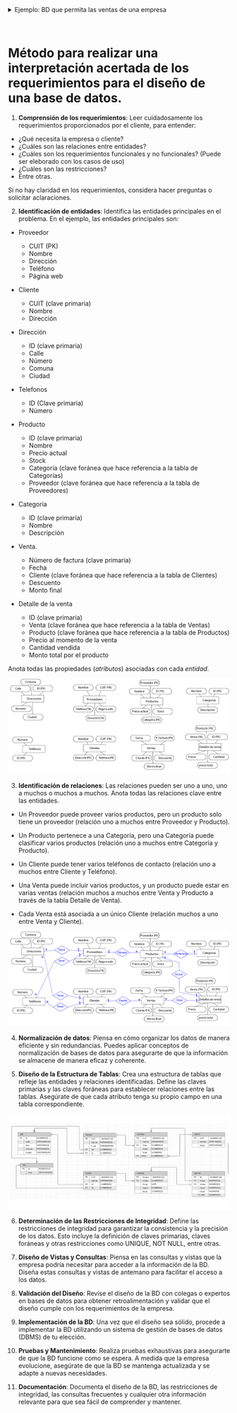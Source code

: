 <details>
<summary>Ejemplo: BD que permita las ventas de una empresa</summary>

Se quiere diseñar una BD que permita registrar las ventas de una empresa.
Específicamente, esta empresa necesita llevar un control de proveedores, clientes,
productos y ventas.
Un *proveedor* se modela con CUIT, nombre, dirección, teléfono y página web. Un *cliente*
también se modela con CUIT, nombre y dirección, pero puede tener varios teléfonos de
contacto. De cada dirección,nos interesa su calle, número, comuna y ciudad. Tanto para
los proveedores como los clientes, el CUIT esun valor único (equivalente al DNI).
De los *productos*, sabemos que tienen un identificador único, nombre, precio actual, stock
y nombre del proveedor que los comercializa. Además se organizan en *categorías*, y cada
producto se clasifica solamente en una de ellas, pero sin embargo una categoría clasifica
varios productos. De ellas nos interesa saber suid, nombre y descripción.
Sabemos que un producto es comercializado por varios proveedores, pero que un
proveedor provee unsolo producto.
Por razones de contabilidad, se debe registrar la información de cada *venta* , las cuales
tienen un númerode factura (que es único), fecha, cliente, descuento y monto final. A
su vez, sabemos que una venta se compone de varios productos, y por eso nos interesa
el precio al momento de la venta del producto, la cantidad vendida y el monto total por
él. Tenga en cuenta que un producto puede estar en varias ventas,pero que podemos
tener un producto que no haya sido vendido. Adicionalmente, sabemos que cada clien- te
puede realizar varias ventas, y en una venta solamente participa un cliente

</details>

<br>
<br>

# Método para realizar una interpretación acertada de los requerimientos para el diseño de una base de datos.

1. **Comprensión de los requerimientos**: Leer cuidadosamente los requerimientos proporcionados por el cliente, para entender:

- ¿Qué necesita la empresa o cliente?
- ¿Cuáles son las relaciones entre entidades?
- ¿Cuáles son los requerimientos funcionales y no funcionales? (Puede ser eleborado con los casos de uso)
- ¿Cuáles son las restricciones?
- Entre otras.

Si no hay claridad en los requerimientos, considera hacer preguntas o solicitar aclaraciones.



2. **Identificación de entidades**: Identifica las entidades principales en el problema. En el ejemplo, las entidades principales son: 

- Proveedor

    - CUIT (PK)
    - Nombre
    - Dirección
    - Teléfono
    - Página web

- Cliente

    - CUIT (clave primaria)
    - Nombre
    - Dirección

- Dirección

    - ID (clave primaria)
    - Calle
    - Número
    - Comuna
    - Ciudad

- Telefonos

    - ID (Clave primaria)
    - Número

- Producto

    - ID (clave primaria)
    - Nombre
    - Precio actual
    - Stock
    - Categoría (clave foránea que hace referencia a la tabla de Categorías)
    - Proveedor (clave foránea que hace referencia a la tabla de Proveedores)

- Categoría

    - ID (clave primaria)
    - Nombre
    - Descripción

- Venta.

    - Número de factura (clave primaria)
    - Fecha
    - Cliente (clave foránea que hace referencia a la tabla de Clientes)
    - Descuento
    - Monto final

- Detalle de la venta 

    - ID (clave primaria)
    - Venta (clave foránea que hace referencia a la tabla de Ventas)
    - Producto (clave foránea que hace referencia a la tabla de Productos)
    - Precio al momento de la venta
    - Cantidad vendida
    - Monto total por el producto

Anota todas las propiedades (*atributos*) asociadas con cada *entidad*.

![Entidades](./assets/Entidades.png)



3. **Identificación de relaciones**: Las relaciones pueden ser uno a uno, uno a muchos o muchos a muchos. Anota todas las relaciones clave entre las entidades.

- Un Proveedor puede proveer varios productos, pero un producto solo tiene un proveedor (relación uno a muchos entre Proveedor y Producto).

- Un Producto pertenece a una Categoría, pero una Categoría puede clasificar varios productos (relación uno a muchos entre Categoría y Producto).

- Un Cliente puede tener varios teléfonos de contacto (relación uno a muchos entre Cliente y Teléfono).

- Una Venta puede incluir varios productos, y un producto puede estar en varias ventas (relación muchos a muchos entre Venta y Producto a través de la tabla Detalle de Venta).

- Cada Venta está asociada a un único Cliente (relación muchos a uno entre Venta y Cliente).

![Relaciones](./assets/Relacion.png)


4. **Normalización de datos**: Piensa en cómo organizar los datos de manera eficiente y sin redundancias. Puedes aplicar conceptos de normalización de bases de datos para asegurarte de que la información se almacene de manera eficaz y coherente.



5. **Diseño de la Estructura de Tablas**: Crea una estructura de tablas que refleje las entidades y relaciones identificadas. Define las claves primarias y las claves foráneas para establecer relaciones entre las tablas. Asegúrate de que cada atributo tenga su propio campo en una tabla correspondiente.

![Modelo relacional](./assets/r1.png)


6. **Determinación de las Restricciones de Integridad**: Define las restricciones de integridad para garantizar la consistencia y la precisión de los datos. Esto incluye la definición de claves primarias, claves foráneas y otras restricciones como UNIQUE, NOT NULL, entre otras.



7. **Diseño de Vistas y Consultas**: Piensa en las consultas y vistas que la empresa podría necesitar para acceder a la información de la BD. Diseña estas consultas y vistas de antemano para facilitar el acceso a los datos.



8. **Validación del Diseño**: Revise el diseño de la BD con colegas o expertos en bases de datos para obtener retroalimentación y validar que el diseño cumple con los requerimientos de la empresa.



9. **Implementación de la BD**: Una vez que el diseño sea sólido, procede a implementar la BD utilizando un sistema de gestión de bases de datos (DBMS) de tu elección.



10. **Pruebas y Mantenimiento**: Realiza pruebas exhaustivas para asegurarte de que la BD funcione como se espera. A medida que la empresa evolucione, asegúrate de que la BD se mantenga actualizada y se adapte a nuevas necesidades.



11. **Documentación**: Documenta el diseño de la BD, las restricciones de integridad, las consultas frecuentes y cualquier otra información relevante para que sea fácil de comprender y mantener.
